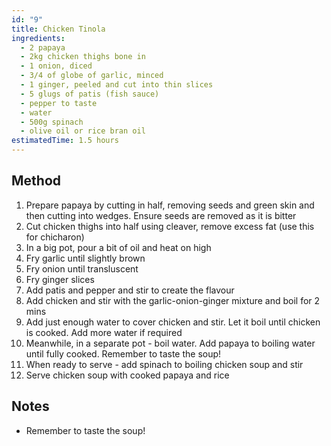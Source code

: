 ```yaml
---
id: "9"
title: Chicken Tinola
ingredients:
  - 2 papaya
  - 2kg chicken thighs bone in
  - 1 onion, diced
  - 3/4 of globe of garlic, minced
  - 1 ginger, peeled and cut into thin slices
  - 5 glugs of patis (fish sauce)
  - pepper to taste
  - water
  - 500g spinach
  - olive oil or rice bran oil
estimatedTime: 1.5 hours
---
```


## Method

1. Prepare papaya by cutting in half, removing seeds and green skin and then cutting into wedges. Ensure seeds are removed as it is bitter
2. Cut chicken thighs into half using cleaver, remove excess fat (use this for chicharon)
3. In a big pot, pour a bit of oil and heat on high
4. Fry garlic until slightly brown
5. Fry onion until transluscent
6. Fry ginger slices
7. Add patis and pepper and stir to create the flavour
8. Add chicken and stir with the garlic-onion-ginger mixture and boil for 2 mins
9. Add just enough water to cover chicken and stir. Let it boil until chicken is cooked. Add more water if required
10. Meanwhile, in a separate pot - boil water. Add papaya to boiling water until fully cooked. Remember to taste the soup!
11. When ready to serve - add spinach to boiling chicken soup and stir
12. Serve chicken soup with cooked papaya and rice

## Notes
- Remember to taste the soup!
